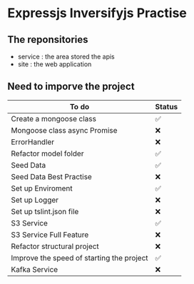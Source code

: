 # Expressjs Inversifyjs Practise

## The reponsitories
- service   : the area stored the apis
- site      : the web application

## Need to imporve the project

| To do | Status |
| ------ | ------ |
| Create a mongoose class | ✅ |
| Mongoose class async Promise | ❌ |
| ErrorHandler| ❌ |
| Refactor model folder | ✅ |
| Seed Data | ✅ |
| Seed Data Best Practise | ❌ |
| Set up Enviroment | ✅ |
| Set up Logger | ❌ |
| Set up tslint.json file | ❌ |
| S3 Service | ✅ |
| S3 Service Full Feature | ❌ |
| Refactor structural project | ❌ |
| Improve the speed of starting the project | ✅ |
| Kafka Service | ❌ |
